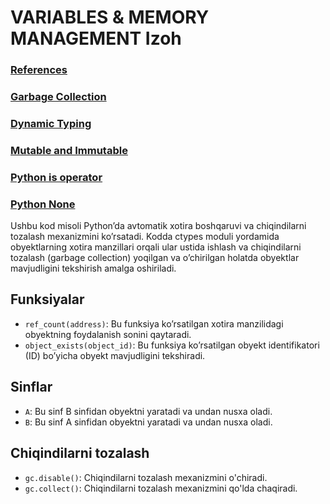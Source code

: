 # VARIABLES & MEMORY MANAGEMENT Izoh
### [References](https://github.com/themusharraf/Python-memory-managment/blob/master/references.py)
### [Garbage Collection](https://github.com/themusharraf/Python-memory-managment/blob/master/garbage_c.py)
### [Dynamic Typing](https://github.com/themusharraf/Python-memory-managment/blob/master/dynamic_type.py)
### [Mutable and Immutable](https://github.com/themusharraf/Python-memory-managment/blob/master/mutable_Immutable.py)  
### [Python is operator](https://github.com/themusharraf/Python-memory-managment/blob/master/is_operator.py)
### [Python None](https://github.com/themusharraf/Python-memory-managment/blob/master/none_not_is.py)


 
Ushbu kod misoli Python’da avtomatik xotira boshqaruvi va chiqindilarni tozalash mexanizmini ko’rsatadi. Kodda ctypes moduli yordamida obyektlarning xotira manzillari orqali ular ustida ishlash va chiqindilarni tozalash (garbage collection) yoqilgan va o’chirilgan holatda obyektlar mavjudligini tekshirish amalga oshiriladi.

## Funksiyalar
- `ref_count(address)`: Bu funksiya ko’rsatilgan xotira manzilidagi obyektning foydalanish sonini qaytaradi.
- `object_exists(object_id)`: Bu funksiya ko’rsatilgan obyekt identifikatori (ID) bo’yicha obyekt mavjudligini tekshiradi.
## Sinflar
- `A`: Bu sinf B sinfidan obyektni yaratadi va undan nusxa oladi.
- `B`: Bu sinf A sinfidan obyektni yaratadi va undan nusxa oladi.
## Chiqindilarni tozalash
- `gc.disable()`: Chiqindilarni tozalash mexanizmini o'chiradi.
- `gc.collect()`: Chiqindilarni tozalash mexanizmini qo'lda chaqiradi.
